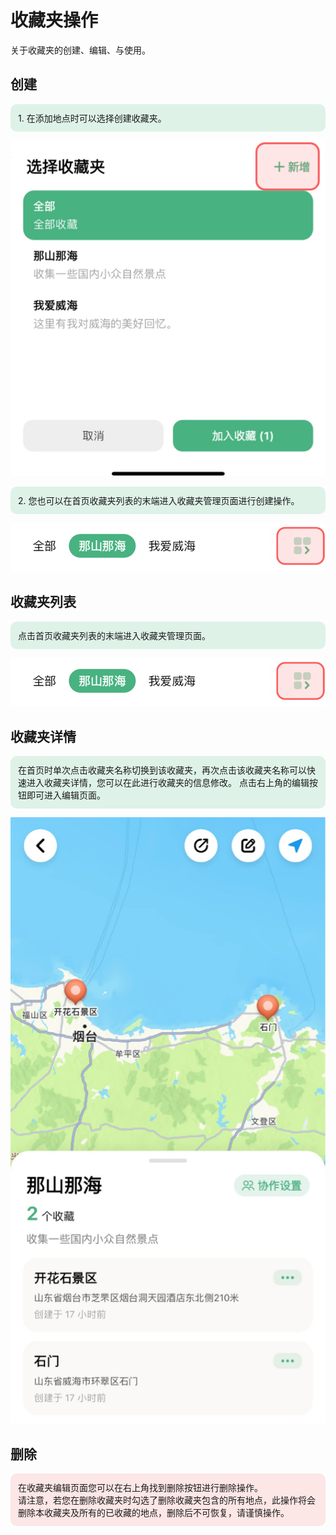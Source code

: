 # 收藏夹操作

关于收藏夹的创建、编辑、与使用。

## 创建
<div style="background-color: #59bc872f; padding: 12px; border-radius: 10px;">
1. 在添加地点时可以选择创建收藏夹。
</div>

![alt 创建收藏夹](../assets/guide/image-quick-add-collection.jpg)

<div style="background-color: #59bc872f; padding: 12px; border-radius: 10px;">
2. 您也可以在首页收藏夹列表的末端进入收藏夹管理页面进行创建操作。
</div>

![alt 收藏夹管理](image-collection-manage-button.jpg)

## 收藏夹列表
<div style="background-color: #59bc872f; padding: 12px; border-radius: 10px;">
点击首页收藏夹列表的末端进入收藏夹管理页面。
</div>

![alt 收藏夹管理](image-collection-manage-button.jpg)

## 收藏夹详情
<div style="background-color: #59bc872f; padding: 12px; border-radius: 10px;">
在首页时单次点击收藏夹名称切换到该收藏夹，再次点击该收藏夹名称可以快速进入收藏夹详情，您可以在此进行收藏夹的信息修改。
点击右上角的编辑按钮即可进入编辑页面。
</div>

![alt 收藏夹详情](../assets/image-collection-detail.jpg)

## 删除

<div style="background-color: #F85F5F25; padding: 12px; border-radius: 10px;">
在收藏夹编辑页面您可以在右上角找到删除按钮进行删除操作。
<br/>请注意，若您在删除收藏夹时勾选了删除收藏夹包含的所有地点，此操作将会删除本收藏夹及所有的已收藏的地点，删除后不可恢复，请谨慎操作。
</div>